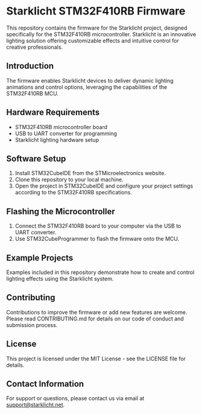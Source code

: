 # Starklicht STM32F410RB Firmware

This repository contains the firmware for the Starklicht project, designed specifically for the STM32F410RB microcontroller. Starklicht is an innovative lighting solution offering customizable effects and intuitive control for creative professionals.

## Introduction

The firmware enables Starklicht devices to deliver dynamic lighting animations and control options, leveraging the capabilities of the STM32F410RB MCU.

## Hardware Requirements

- STM32F410RB microcontroller board
- USB to UART converter for programming
- Starklicht lighting hardware setup

## Software Setup

1. Install STM32CubeIDE from the STMicroelectronics website.
2. Clone this repository to your local machine.
3. Open the project in STM32CubeIDE and configure your project settings according to the STM32F410RB specifications.

## Flashing the Microcontroller

1. Connect the STM32F410RB board to your computer via the USB to UART converter.
2. Use STM32CubeProgrammer to flash the firmware onto the MCU.

## Example Projects

Examples included in this repository demonstrate how to create and control lighting effects using the Starklicht system.

## Contributing

Contributions to improve the firmware or add new features are welcome. Please read CONTRIBUTING.md for details on our code of conduct and submission process.

## License

This project is licensed under the MIT License - see the LICENSE file for details.

## Contact Information

For support or questions, please contact us via email at support@starklicht.net.
